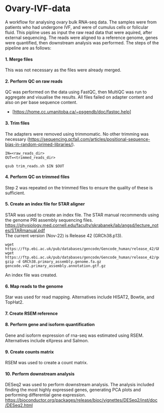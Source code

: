 # Ovary-IVF-data

A workflow for analysing ovary bulk RNA-seq data. The samples were from patients who had undergone IVF, and were of cumulus cells or folicular fluid. This pipline uses as input the raw read data that were aquired, after external sequencing. The reads were aligned to a reference genome, genes were quantified, then downstream analysis was performed. The steps of the pipeline are as follows:

#### 1. Merge files
This was not necessary as the files were already merged.
#### 2. Perform QC on raw reads
QC was performed on the data using FastQC, then MultiQC was run to aggregate and visualise the results. All files failed on adapter content and also on per base sequence content.
- [https://home.cc.umanitoba.ca/~psgendb/doc/fastqc.help]
#### 3. Trim files
The adapters were removed using trimmomatic. No other trimming was necessary (https://sequencing.qcfail.com/articles/positional-sequence-bias-in-random-primed-libraries/).
```
IN=<raw_reads_dir>
OUT=<trimmed_reads_dir>

qsub trim_reads.sh $IN $OUT
```
#### 4. Perform QC on trimmed files
Step 2 was repeated on the trimmed files to ensure the quality of these is sufficient.
#### 5. Create an index file for STAR aligner
STAR was used to create an index file. The STAR manual recommends using the genome PRI assembly sequencing files. <br />
https://physiology.med.cornell.edu/faculty/skrabanek/lab/angsd/lecture_notes/STARmanual.pdf <br />
The current version (Nov-22) is Release 42 (GRCh38.p13). 
```
wget https://ftp.ebi.ac.uk/pub/databases/gencode/Gencode_human/release_42/GRCh38.primary_assembly.genome.fa.gz
wget https://ftp.ebi.ac.uk/pub/databases/gencode/Gencode_human/release_42/gencode.v42.primary_assembly.annotation.gtf.gz
gzip -d GRCh38.primary_assembly.genome.fa.gz gencode.v42.primary_assembly.annotation.gtf.gz
```
An index file was created.
#### 6. Map reads to the genome
Star was used for read mapping. Alternatives include HISAT2, Bowtie, and TopHat2. 
#### 7. Create RSEM reference
#### 8. Perform gene and isoform quantification
Gene and isoform expression of rna-seq was estimated using RSEM. Alternatives include eXpress and Salmon.
#### 9. Create counts matrix
RSEM was used to create a count matrix.
#### 10. Perform downstream analysis
DESeq2 was used to perform downstream analysis. The analysis included finding the most highly expressed genes, generating PCA plots and performing differential gene expression. <br />
https://bioconductor.org/packages/release/bioc/vignettes/DESeq2/inst/doc/DESeq2.html
